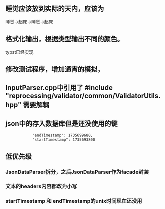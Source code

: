 ## 睡觉应该放到实际的天内，应该为

睡觉->起床->睡觉->起床

## 格式化输出，根据类型输出不同的颜色。
typst已经实现


## 修改测试程序，增加通宵的模拟，

## InputParser.cpp中引用了 #include "reprocessing/validator/common/ValidatorUtils.hpp" 需要解耦

## json中的存入数据库但是还没使用的键

                "endTimestamp": 1735699680,
                "startTimestamp": 1735693800



## 低优先级
### JsonDataParser拆分，之后JsonDataParser作为facade封装
### 文本的headers内容都改为小写
### startTimestamp 和 endTimestamp的unix时间现在还没用
